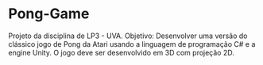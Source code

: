 # Pong-Game
 Projeto da disciplina de LP3 - UVA. Objetivo: Desenvolver uma versão do clássico jogo de Pong da Atari usando a linguagem de programação C# e a engine Unity. O jogo deve ser desenvolvido em 3D com projeção 2D.
